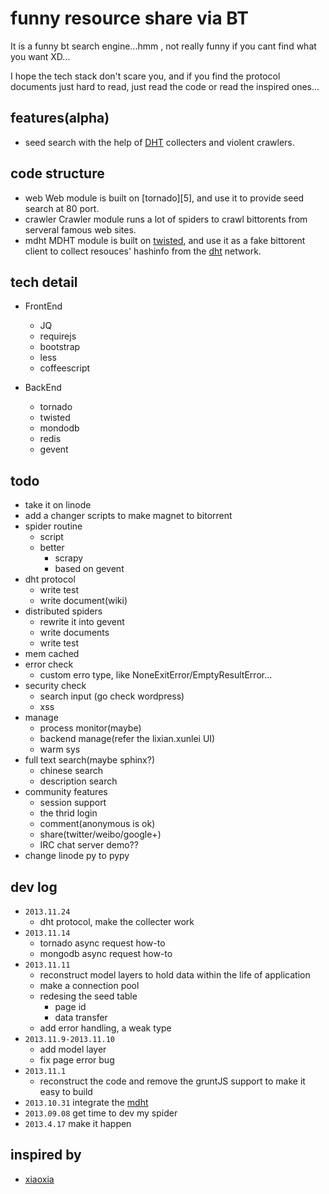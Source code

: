 # funny resource share via BT

It is a funny bt search engine...hmm , not really funny if you cant find what you want XD...

I hope the tech stack don't scare you, and if you find the protocol documents just hard to read, just read the code or read the inspired ones...


features(alpha)
--------
- seed search with the help of [DHT][4] collecters and violent crawlers.


code structure
-------------
- web
  Web module is built on [tornado][5], and use it to provide seed search at 80 port.
- crawler
  Crawler module runs a lot of spiders to crawl bittorents from serveral famous web sites.
- mdht
  MDHT module is built on [twisted][3], and use it as a fake bittorent client to collect resouces' hashinfo from the [dht][4] network.


tech detail
-----------
- FrontEnd
  - JQ
  - requirejs
  - bootstrap
  - less
  - coffeescript

- BackEnd
  - tornado
  - twisted
  - mondodb
  - redis
  - gevent


todo
----
* take it on linode
* add a changer scripts to make magnet to bitorrent
* spider routine
  * script
  * better
    * scrapy
    * based on gevent
* dht protocol
  * write test
  * write document(wiki)
* distributed spiders
  * rewrite it into gevent
  * write documents
  * write test
* mem cached
* error check
  * custom erro type, like NoneExitError/EmptyResultError...
* security check
  * search input (go check wordpress)
  * xss
* manage
  * process monitor(maybe)
  * backend manage(refer the lixian.xunlei UI)
  * warm sys
* full text search(maybe sphinx?)
  * chinese search
  * description search
* community features
  * session support
  * the thrid login
  * comment(anonymous is ok)
  * share(twitter/weibo/google+)
  * IRC chat server demo??
* change linode py to pypy


dev log
--------
* `2013.11.24`
  * dht protocol, make the collecter work
* `2013.11.14`
  * tornado async request how-to
  * mongodb async request how-to
* `2013.11.11`
  * reconstruct model layers to hold data within the life of application
  * make a connection pool
  * redesing the seed table
    * page id
    * data transfer
  * add error handling, a weak type
* `2013.11.9-2013.11.10`
  * add model layer
  * fix page error bug
* `2013.11.1`
  * reconstruct the code and remove the gruntJS support to make it easy to build
* `2013.10.31` integrate the [mdht][1]
* `2013.09.08` get time to dev my spider
* `2013.4.17`  make it happen


inspired by
-----------
- [xiaoxia][2]


[1]: https://github.com/zhkzyth/mdht
[2]: http://xiaoxia.org/2013/05/11/magnet-search-engine/
[3]: http://en.wikipedia.org/wiki/Twisted_%28software%29
[4]: http://www.bittorrent.org/beps/bep_0005.html
